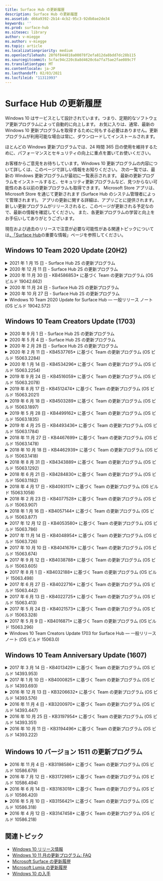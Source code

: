 ```yaml
---
title: Surface Hub の更新履歴
description: Surface Hub の更新履歴
ms.assetid: d66a9392-2b14-4cb2-95c3-92db0ae2de34
keywords: ''
ms.prod: surface-hub
ms.sitesec: library
author: v-miegge
ms.author: v-miegge
ms.topic: article
ms.localizationpriority: medium
ms.openlocfilehash: 28f6f844818a00078f2efa812da8bdd7dc28b115
ms.sourcegitcommit: 5cfac94c220c8a8d4620c6a7fa75ae2fae089c7f
ms.translationtype: MT
ms.contentlocale: ja-JP
ms.lasthandoff: 02/03/2021
ms.locfileid: "11311993"
---
```

# Surface Hub の更新履歴

Windows 10 はサービスとして設計されています。つまり、定期的なソフトウェア更新プログラムによって自動的に向上します。 お気に入りは、通常、最新の Windows 10 更新プログラムを取得するために何もする必要はありません。更新プログラムが利用可能な場合は常に、ダウンロードしてインストールされます。

ほとんどの Windows 更新プログラムでは、24 時間 365 日の使用を維持するために、パフォーマンスとセキュリティの向上に重点を置いてお使いください。

お客様からご意見をお待ちしています。Windows 10 更新プログラムの内容について詳しくは、このページで詳しい情報をお知りください。 次の一覧では、最新の Windows 更新プログラムが最初に一覧表示されます。 最新の更新プログラムをインストールすると、セキュリティ更新プログラムなど、見つからない可能性のある以前の更新プログラムも取得できます。 Microsoft Store アプリは、Microsoft Store を通じて更新されます (Surface Hub のシステム管理者によって管理されます)。 アプリの更新に関する詳細は、アプリごとに提供されます。
新しい更新プログラムがリリースされると、このページが更新される予定なので、最新の情報を確認してください。 また、各更新プログラムの学習と向上をお手伝いしてありがとうございます。

現在および過去のリリースで注意が必要な可能性がある関連トピックについては[、「Surface Hub](https://support.microsoft.com/products/surface-devices/surface-hub)の重要な情報」ページを参照してください。

## Windows 10 Team 2020 Update (20H2)

<details>
<summary>2021 年 1 月 15 日 - Surface Hub 2S の更新プログラム</summary>

この更新プログラムは Surface Hub 2S に固有の更新プログラムであり、次に示すドライバーとファームウェアの更新プログラムを提供します。

* Surface SMC ファームウェア更新プログラム - 3.93.139.0
* Surface UEFI 更新プログラム - 694.3473.768.0
</details>

<details>
<summary>2020 年 12 月 11 日 - Surface Hub 2S の更新プログラム</summary>

この更新プログラムは Surface Hub 2S に固有の更新プログラムであり、次に示すドライバーとファームウェアの更新プログラムを提供します。

* Surface SMC ファームウェア更新プログラム - 3.92.139.0
* Surface UEFI 更新プログラム - 694.3447.768.0
</details>

<details>
<summary>2020 年 11 月 30 日 - KB4586853* に基づく Team の更新プログラム (OS ビルド 19042.662)</summary>

Surface Hub に対するこの更新プログラムには、品質の向上とセキュリティ修正プログラムが含まれています。 Windows 10 の更新履歴に既に説明されていない Surface Hub の主要な更新 [プログラムには、次のものが](https://support.microsoft.com/help/4581839/windows-10-update-history)含まれます。

* [プライバシー設定] ページに更新して、追加のオプションを提供します。
* セッションの終了クリーンアップが Edge Chromium に関連するデータを完全に削除する問題を修正します。
* 開始済みの会議がようこそ/スタート画面に表示されない問題を解決します。
* en-US 以外のローカルのクラウド回復に関する問題を解決します。
* Skype for Business
  * 方向オーディオのパフォーマンスが向上します。
  * Skype for Business 通話中にペンを使用する場合の"ペンタップ" サウンドの削減。
* Windows Insider Program に登録する際の信頼性が向上します。
* Windows チーム シェルの信頼性が向上します。

デバイスの機能とサービスを有効または無効にする方法については [、Surface Hub](https://docs.microsoft.com/surface-hub/) 管理者ガイドを参照してください。 *[KB4586853](https://support.microsoft.com/help/4586853)
</details>

<details>
<summary>2020 年 11 月 24 日 - Surface Hub 2S の更新プログラム</summary>

この更新プログラムは Surface Hub 2S に固有の更新プログラムであり、次に示すドライバーとファームウェアの更新プログラムを提供します。

* Surface SMC ファームウェア更新プログラム - 3.91.139.0
  * 接続スタンバイの信頼性を向上させる。
* Surface Touch ファームウェアの更新プログラム - 3.91.139.0
  * 接続スタンバイのタッチ応答を改善します。
* Surface USB オーディオ ファームウェアの更新プログラム - 3.91.139.0
* Surface ペンのファームウェア更新プログラム - 3.91.139.0
</details>

<details>
<summary>2020 年 10 月 27 日 - Surface Hub 2S の更新プログラム</summary>

この更新プログラムは Surface Hub 2S に固有の更新プログラムであり、次に示すドライバーとファームウェアの更新プログラムを提供します。

* Surface System Aggregator ファームウェア更新プログラム - 4.14.139.0
* Surface UEFI 更新プログラム - 694.3386.768.0
</details>

<details>
<summary>Windows 10 Team 2020 Update for Surface Hub — 一般リリース ノート (OS ビルド 19042.572)</summary>

Surface Hub に対するこの更新プログラムには、品質の向上とセキュリティ修正プログラムが含まれています。 Surface Hub の主要な更新プログラム [(Windows 10](https://support.microsoft.com/help/4581839/windows-10-update-history)の更新履歴に関する説明は既に示されていない) は[、「Windows 10 Team 2020 Update](https://docs.microsoft.com/surface-hub/surface-hub-2020-update-whats-new)の新機能」ページに示されています。

地域、配布方法、デバイスの種類別の更新プログラムの可用性に関する詳細については[、「Windows 10 Team 2020 Update](https://docs.microsoft.com/surface-hub/surface-hub-2020-update)のインストール」ページを参照してください。
</details>

## Windows 10 Team Creators Update (1703)

<details>
<summary>2020 年 9 月 1 日 - Surface Hub 2S の更新プログラム</summary>

この更新プログラムは Surface Hub 2S に固有の更新プログラムであり、次に示すドライバーとファームウェアの更新プログラムを提供します。

* Surface SMC ファームウェア更新プログラム - 1.177.139.0
  * フィールド修復シナリオを改善します。
* Surface SSD ファームウェア更新プログラム - 5.14.139.0
  * システムの安定性が向上します。
* Surface Serial Hub ドライバー - 9.40.139.0
  * システムの安定性が向上します。
</details>

<details>
<summary>2020 年 5 月 4 日 - Surface Hub 2S の更新プログラム</summary>

この更新プログラムは Surface Hub 2S に固有の更新プログラムであり、次に示すドライバーとファームウェアの更新プログラムを提供します。

* Surface USB オーディオ ドライバー - 15.3.6.0
  * 方向オーディオのパフォーマンスが向上します。
* Intel(R) ディスプレイ オーディオ ドライバー - 10.27.0.5
  * 画面共有のシナリオを改善します。
* Intel(R) グラフィックス ドライバー - 26.20.100.7263
  * システムの安定性が向上します。
* Surface System ドライバー - 1.7.139.0
  * システムの安定性が向上します。
* Surface SMC ファームウェア更新プログラム - 1.176.139.0
  * システムの安定性が向上します。
</details>

<details>
<summary>2020 年 2 月 28 日 - Surface Hub 2S の更新プログラム</summary>

この更新プログラムは Surface Hub 2S に固有の更新プログラムであり、次に示すドライバーとファームウェアの更新プログラムを提供します。

* Surface Integration ドライバー - 13.46.139.0 
  * 表示の明るさのシナリオを改善します。
* Intel(R) 管理エンジン インターフェイス ドライバー - 1914.12.0.1256
  * システムの安定性が向上します。
* Surface SMC ファームウェア更新プログラム - 1.161.139.0
  * ペン バッテリのパフォーマンスが向上します。
* Surface UEFI 更新プログラム - 694.2938.768.0
  * システムの安定性が向上します。
</details>

<details>
<summary>2020 年 2 月 11 日 - KB4537765* に基づく Team の更新プログラム (OS ビルド 15063.2284)</summary>

Surface Hub に対するこの更新プログラムには、品質の向上とセキュリティ修正プログラムが含まれています。 Windows 10 の更新履歴に既に説明されていない Surface Hub の主要な更新 [プログラムには、次のものが](https://support.microsoft.com/help/4018124/windows-10-update-history)含まれます。

* Skype for Business 通話中に他の参加者が Hub 2S をうまく聞こえない問題を解決します。
* Surface Hub でのアラビア語、ヘブライ語、その他の RTL 言語の使用シナリオの信頼性が向上します。

デバイスの機能とサービスの有効化/無効化については [、Surface Hub](https://docs.microsoft.com/surface-hub/) 管理者ガイドを参照してください。
*[KB4537765](https://support.microsoft.com/help/4537765)
</details>

<details>
<summary>2020 年 1 月 14 日 - KB4534296* に基づく Team の更新プログラム (OS ビルド 15063.2254)</summary>

Surface Hub に対するこの更新プログラムには、品質の向上とセキュリティ修正プログラムが含まれています。 Windows 10 の更新履歴に既に説明されていない Surface Hub の主要な更新 [プログラムには、次のものが](https://support.microsoft.com/help/4018124/windows-10-update-history)含まれます。

* Microsoft Surface Hub 2S のログ収集に関する問題に解決します。

デバイスの機能とサービスの有効化/無効化については [、Surface Hub](https://docs.microsoft.com/surface-hub/) 管理者ガイドを参照してください。
*[KB4534296](https://support.microsoft.com/help/4534296)
</details>

<details>
<summary>2019 年 9 月 24 日 - KB4516059* に基づく Team の更新プログラム (OS ビルド 15063.2078)</summary>

Surface Hub に対するこの更新プログラムには、品質の向上とセキュリティ修正プログラムが含まれています。 [Windows 10](https://support.microsoft.com/help/4018124/windows-10-update-history)の更新履歴に示されていない Surface Hub の主要な更新プログラムには、次のものが含まれます。

 * 回復オプションを正確に反映するように Surface Hub 2S の [回復設定] ページに更新します。
 * デバイスの認識を向上させるために、Surface Hub 2S のようこそ画面に更新します。
 * Windows チーム シェルのバックグラウンドが正しく表示されない問題に対処しました。
 * MDM ポリシーを使用して構成した場合のスタート メニューのレイアウトの永続性に関する問題に対処しました。
 * 一部の内部 Web サイトを参照するときに発生する Microsoft Edge の問題を修正しました。
 * 全画面モードで表示するときに発生する Skype for Business の問題を修正しました。

デバイスの機能とサービスの有効化/無効化については [、Surface Hub](https://docs.microsoft.com/surface-hub/) 管理者ガイドを参照してください。
*[KB4503289](https://support.microsoft.com/help/4503289)
</details>

<details>
<summary>2019 年 8 月 17 日 - KB4512474* に基づく Team の更新プログラム (OS ビルド 15063.2021)</summary>

Surface Hub に対するこの更新プログラムには、品質の向上とセキュリティ修正プログラムが含まれています。 [Windows 10](https://support.microsoft.com/help/4018124/windows-10-update-history)の更新履歴に示されていない Surface Hub の主要な更新プログラムには、次のものが含まれます。

 * Hub 2S でのビデオ アウトが既定で "重複" モードに設定されます。
 * Surface Hub での一部のアラビア語の使用シナリオの信頼性が向上します。

デバイスの機能とサービスを有効または無効にする方法については [、Surface Hub](https://docs.microsoft.com/surface-hub/) 管理者ガイドを参照してください。
*[KB4503289](https://support.microsoft.com/help/4503289)
 </details>

<details>
<summary>2019 年 6 月 18 日 - KB4503289* に基づく Team の更新プログラム (OS ビルド 15063.1897)</summary>

Surface Hub に対するこの更新プログラムには、品質の向上とセキュリティ修正プログラムが含まれています。 Windows 10 の更新履歴に既に説明されていない Surface Hub の主要な更新 [プログラムには、次のものが](https://support.microsoft.com/help/4018124/windows-10-update-history)含まれます。

* ユーザーが Azure Active Directory アカウントを使用して Microsoft Surface Hub デバイスにサインインする妨げの問題に解決します。 この問題は、前のセッションが正常に終了しなかったため発生します。
* デバイス アカウントのセットアップ シナリオで、ID プロバイダーと Exchange に TLS 1.2 接続のサポートを追加します。
* Hub 2S のハードウェア診断アプリの信頼性を向上させる修正プログラム。 
* Hub 2S での初回実行時のセットアップ エクスペリエンスの一貫性を向上させる修正。 

デバイスの機能とサービスの有効化/無効化については [、Surface Hub](https://docs.microsoft.com/surface-hub/) 管理者ガイドを参照してください。
*[KB4503289](https://support.microsoft.com/help/4503289)
</details>

<details>
<summary>2019 年 5 月 28 日 - KB4499162* に基づく Team の更新プログラム (OS ビルド 15063.1835)</summary>

Surface Hub に対するこの更新プログラムには、品質の向上とセキュリティ修正プログラムが含まれています。 Windows 10 の更新履歴に既に説明されていない Surface Hub の主要な更新 [プログラムには、次のものが](https://support.microsoft.com/help/4018124/windows-10-update-history)含まれます。

* [デバイス アカウントの資格情報を使用する] 機能が有効にされた後に、Surface Hub ユーザーにプロキシ資格情報の入力を求めずに確認します。
* 音声ビデオが正しいプロキシを使用しないので、Skype 接続が定期的に失敗する問題を解決します。
* Skype for Business での TLS 1.2 のサポートを追加します。
* Skype サーバーで TLS 1.0 または TLS 1.1 が無効になっている場合に、Skype クライアントで SIP 接続エラーを解決します。

デバイスの機能とサービスを有効または無効にする方法については [、Surface Hub](https://docs.microsoft.com/surface-hub/) 管理者ガイドを参照してください。
*[KB4499162](https://support.microsoft.com/help/4499162)
</details>

<details>
<summary>2019 年 4 月 25 日 - KB4493436* に基づく Team の更新プログラム (OS ビルド 15063.1784)</summary>

Surface Hub に対するこの更新プログラムには、品質の向上とセキュリティ修正プログラムが含まれています。 [Windows 10](https://support.microsoft.com/help/4018124/windows-10-update-history)の更新履歴に示されていない Surface Hub の主要な更新プログラムには、次のものが含まれます。

* Surface Hub に接続されている一部の USB デバイスで、ビデオとオーディオの同期の問題を解決します。

デバイスの機能とサービスの有効化/無効化については [、Surface Hub](https://docs.microsoft.com/surface-hub/) 管理者ガイドを参照してください。
*[KB4493436](https://support.microsoft.com/help/4493436)
</details>

<details>
<summary>2018 年 11 月 27 日 - KB4467699* に基づく Team の更新プログラム (OS ビルド 15063.1478)</summary>

Surface Hub に対するこの更新プログラムには、品質の向上とセキュリティ修正プログラムが含まれています。 Windows 10 の更新履歴に既に説明されていない Surface Hub の主要な更新 [プログラムには、次のものが](https://support.microsoft.com/help/4018124/windows-10-update-history)含まれます。

* 一部のユーザーが "My Meetings and Files" にSigning-In妨げる問題に取り組んでいます。

デバイスの機能とサービスを有効または無効にする方法については [、Surface Hub](https://docs.microsoft.com/surface-hub/) 管理者ガイドを参照してください。
*[KBKB4467699](https://support.microsoft.com/help/KB4467699)
</details>

<details>
<summary>2018 年 10 月 18 日 - KB4462939* に基づく Team の更新プログラム (OS ビルド 15063.1418)</summary>

Surface Hub に対するこの更新プログラムには、品質の向上とセキュリティ修正プログラムが含まれています。 [Windows 10](https://support.microsoft.com/help/4018124/windows-10-update-history)の更新履歴に示されていない Surface Hub の主要な更新プログラムには、次のものが含まれます。

* Skype for Business の修正プログラム: 
  * スリープ状態から再び使用する場合の Skype for Business 接続の問題を解決します。
  * デバイスがインターネットに接続されている場合に、Skype for Business のネットワーク接続の問題を解決します
  * ディレクトリからユーザーを検索するときに Skype for Business のクラッシュを解決します
* ハブがエンタープライズ プロキシ環境で誤って 「インターネット接続なし」と報告する問題を解決します。
* ユーザーが新しいホワイトボード エクスペリエンスに取り込む機能を実装しました。

デバイスの機能とサービスの有効化/無効化については [、Surface Hub](https://docs.microsoft.com/surface-hub/) 管理者ガイドを参照してください。
*[KB4462939](https://support.microsoft.com/help/4462939)
</details>

<details>
<summary>2018 年 8 月 31 日 - KB4343889* に基づく Team の更新プログラム (OS ビルド 15063.1292)</summary>

Surface Hub に対するこの更新プログラムには、品質の向上とセキュリティ修正プログラムが含まれています。 Windows 10 の更新履歴に既に説明されていない Surface Hub の主要な更新 [プログラムには、次のものが](https://support.microsoft.com/help/4018124/windows-10-update-history)含まれます。

* Microsoft Teams のサポートを追加します
* Intune の登録に関するタスク管理の問題を解決します
* 管理者がハブのインスタント メッセージングサービスと電子メール サービスを無効にできます。
* Surface Hub Skype for Business アプリのその他のバグ修正と信頼性の向上

デバイスの機能とサービスを有効または無効にする方法については [、Surface Hub](https://docs.microsoft.com/surface-hub/) 管理者ガイドを参照してください。
*[KB4343889](https://support.microsoft.com/help/4343889)
</details>

<details>
<summary>2018 年 6 月 21 日 - KB4284830* に基づく Team の更新プログラム (OS ビルド 15063.1182)</summary>

Surface Hub に対するこの更新プログラムには、品質の向上とセキュリティ修正プログラムが含まれています。 [Windows 10](https://support.microsoft.com/help/4018124/windows-10-update-history)の更新履歴に示されていない Surface Hub の主要な更新プログラムには、次のものが含まれます。

* EMEA での GDPR 要件のサポートに関するテレメトリの変更

デバイスの機能とサービスの有効化/無効化については [、Surface Hub](https://docs.microsoft.com/surface-hub/) 管理者ガイドを参照してください。
*[KB4284830](https://support.microsoft.com/help/KB4284830)
</details>

<details>
<summary>2018 年 4 月 17 日 - KB4093117* に基づく Team の更新プログラム (OS ビルド 15063.1058)</summary>

Surface Hub に対するこの更新プログラムには、品質の向上とセキュリティ修正プログラムが含まれています。 Windows 10 の更新履歴に既に説明されていない Surface Hub の主要な更新 [プログラムには、次のものが](https://support.microsoft.com/help/4018124/windows-10-update-history)含まれます。

* ワイヤード (有線) プロジェクションの問題を解決します
* 特定の MDM (モバイル デバイス管理) ポリシーの一括更新を有効にする
* 国際通話に関するダイヤラーの問題を解決します
* 2 台の Surface Hub が同じ会議に参加する場合の画像解決の問題に対応します
* OMS (Operations Management Suite) 証明書処理エラーを解決します
* セッションの最後にクリーンアップする際のセキュリティの問題に解決する
* Surface Hub がチャネル 149 ~ 165 に指定されている場合の Miracast の問題に対応
  * チャネル 149 ~ 165 は、地域政府の規制により、ヨーロッパ、日本、またはイスラエルでは引き続き使用できません。

デバイスの機能とサービスの有効化/無効化については [、Surface Hub](https://docs.microsoft.com/surface-hub/) 管理者ガイドを参照してください。
*[KB4093117](https://support.microsoft.com/help/4093117)
</details>

<details>
<summary>2018 年 2 月 23 日 - KB4077528* に基づく Team の更新プログラム (OS ビルド 15063.907)</summary>

Surface Hub に対するこの更新プログラムには、品質の向上とセキュリティ修正プログラムが含まれています。 Windows 10 の更新履歴に既に説明されていない Surface Hub の主要な更新 [プログラムには、次のものが](https://support.microsoft.com/help/4018124/windows-10-update-history)含まれます。

* MDM 設定が正しく適用されない問題を解決しました
* クリーンアップ 処理の改善

デバイスの機能とサービスの有効化/無効化については [、Surface Hub](https://docs.microsoft.com/surface-hub/) 管理者ガイドを参照してください。
*[KB4077528](https://support.microsoft.com/help/4077528)
</details>

<details>
<summary>2018 年 1 月 16 日 - KB4057144* に基づく Team の更新プログラム (OS ビルド 15063.877)</summary>

Surface Hub に対するこの更新プログラムには、品質の向上とセキュリティ修正プログラムが含まれています。 [Windows 10](https://support.microsoft.com/help/4018124/windows-10-update-history)の更新履歴に示されていない Surface Hub の主要な更新プログラムには、次のものが含まれます。

* MDM を使ってスタート メニューのタイル レイアウトを管理する機能を追加します
* パスワードのローテーション構成に関する MDM バグの修正

デバイスの機能とサービスを有効または無効にする方法については [、Surface Hub](https://docs.microsoft.com/surface-hub/) 管理者ガイドを参照してください。
*[KB4057144](https://support.microsoft.com/help/4057144)
</details>

<details>
<summary>2017 年 12 月 12 日 - KB4053580* に基づく Team の更新プログラム (OS ビルド 15063.786)</summary>

Surface Hub に対するこの更新プログラムには、品質の向上とセキュリティ修正プログラムが含まれています。 Windows 10 の更新履歴に既に説明されていない Surface Hub の主要な更新 [プログラムには、次のものが](https://support.microsoft.com/help/4018124/windows-10-update-history)含まれます。

* Skype for Business 通話中にカメラのビデオフラッシュ (ちらつき) を解決します
* 通知センターの SSD ID の問題を解決します

デバイスの機能とサービスの有効化/無効化については [、Surface Hub](https://docs.microsoft.com/surface-hub/) 管理者ガイドを参照してください。
*[KB4053580](https://support.microsoft.com/help/4053580)
</details>

<details>
<summary>2017 年 11 月 14 日 - KB4048954* に基づく Team の更新プログラム (OS ビルド 15063.726)</summary>

Surface Hub に対するこの更新プログラムには、品質の向上とセキュリティ修正プログラムが含まれています。 Windows 10 の更新履歴に既に説明されていない Surface Hub の主要な更新 [プログラムには、次のものが](https://support.microsoft.com/help/4018124/windows-10-update-history)含まれます。

* MDM ポリシーを使用して 802.1x ワイヤード (有線) ネットワーク認証を有効にできる機能更新プログラム。
* ファイルを開く際に、ユーザーが選択したアプリケーションを動的に選択できる機能更新プログラム。
* セッションの終了クリーンアップによって、ユーザーのアカウントとデバイス間のすべての接続が完全に削除される問題を修正します。
* クリーンアップ時間と Miracast 接続時間を改善するパフォーマンスの修正。
* Ad-hock 会議中の簡単な認証の利用について紹介します。
* サービス コンポーネントがデバイス全体で構成されているのと同じプロキシを使用するように修正します。
* デバイスによって送信される利用統計情報を減らし、さらに徹底的にセキュリティ保護し、帯域幅の使用率を削減します。
* 会議の終了後にユーザーが Microsoft にフィードバックを提供できる機能を有効にします。

デバイスの機能とサービスを有効または無効にする方法については [、Surface Hub](https://docs.microsoft.com/surface-hub/) 管理者ガイドを参照してください。
*[KB4048954](https://support.microsoft.com/help/4048954)
</details>

<details>
<summary>2017 年 10 月 10 日 - KB4041676* に基づく Team の更新プログラム (OS ビルド 15063.674)</summary>

Surface Hub に対するこの更新プログラムには、品質の向上とセキュリティ修正プログラムが含まれています。 Windows 10 の更新履歴に既に説明されていない Surface Hub の主要な更新 [プログラムには、次のものが](https://support.microsoft.com/help/4018124/windows-10-update-history)含まれます。

* Skype for Business
  * スリープ状態から再起動するときにデバイスの再起動が必要だった問題を解決します。
  * 外部の連絡先が Skype Online Hub アカウントを介して解決しなかった問題を修正します。
* PowerPoint
  * 一部の PowerPoint プレゼンテーションが Hub に表示されない問題を修正します。
* 全般
  * システム管理者が USB ポートを無効にできない問題を解決する修正。

*[KB4041676](https://support.microsoft.com/help/4041676)
</details>

<details>
<summary>2017 年 9 月 12 日 - KB4038788* に基づく Team の更新プログラム (OS ビルド 15063.605) </summary>

Surface Hub に対するこの更新プログラムには、品質の向上とセキュリティ修正プログラムが含まれています。 Windows 10 の更新履歴に既に説明されていない Surface Hub の主要な更新 [プログラムには、次のものが](https://support.microsoft.com/help/4018124/windows-10-update-history)含まれます。

* Security
  * デバイスがスリープ状態からスリープ解除される場合の Bitlocker の問題を解決します。
* 全般
  * デバイス正常性テレメトリの頻度/量を減らして、システムのパフォーマンスを向上させます。
  * デバイスがシステム ログを収集妨げる問題を修正します。

*[KB4038788](https://support.microsoft.com/help/4038788)
</details>

<details>
<summary>2017 年 8 月 1 日 - KB4032188* に基づく Team の更新プログラム (OS ビルド 15063.498)</summary>

* Skype for Business 
  * 再試行またはシステムの再起動がSign-In Skype for Business の問題を解決します。
  * Skype for Business 会議時間が正しく表示されない問題を解決します。
  * Surface Hub の Skype for Business の信頼性を向上させる修正プログラム。

*[KB4032188](https://support.microsoft.com/help/4032188)
</details>

<details>
<summary>2017 年 6 月 27 日 - KB4022716* に基づく Team の更新プログラム (OS ビルド 15063.442)</summary>

Surface Hub に対するこの更新プログラムには、品質の向上とセキュリティ修正プログラムが含まれています。 Windows 10 の更新履歴に既に説明されていない Surface Hub の主要な更新 [プログラムには、次のものが](https://support.microsoft.com/help/4018124/windows-10-update-history)含まれます。

* NVIDIA ドライバーのクラッシュに対処します。84" Surface Hub の電源をオフにし、手動で再起動する必要があります。
* 一部のアプリが 84" Surface Hub で起動できない問題を解決しました。

*[KB4022716](https://support.microsoft.com/help/4022716)
</details>

<details>
<summary>2017 年 6 月 13 日 - KB4022725* に基づく Team の更新プログラム (OS ビルド 15063.413)</summary>

Surface Hub に対するこの更新プログラムには、品質の向上とセキュリティ修正プログラムが含まれています。 Windows 10 の更新履歴に既に説明されていない Surface Hub の主要な更新 [プログラムには、次のものが](https://support.microsoft.com/help/4018124/windows-10-update-history)含まれます。

* 全般
  * ペンに関するペンインクドロップの問題の解決
  * 会議の "クリーンアップ" に時間が長引く問題が解決されました

*[KB4022725](https://support.microsoft.com/help/4022725)
</details>

<details>
<summary>2017 年 5 月 24 日 - KB4021573* に基づく Team の更新プログラム (OS ビルド 15063.328)</summary>

Surface Hub に対するこの更新プログラムには、品質の向上とセキュリティ修正プログラムが含まれています。 Windows 10 の更新履歴に既に説明されていない Surface Hub の主要な更新 [プログラムには、次のものが](https://support.microsoft.com/help/4018124/windows-10-update-history)含まれます。

* 全般
  * 更新時のプロキシ設定の保持に関する問題が解決されました

*[KB4021573](https://support.microsoft.com/help/4021573)
</details>

<details>
<summary>2017 年 5 月 9 日 - KB4016871* に基づく Team の更新プログラム (OS ビルド 15063.296)</summary>

Surface Hub に対するこの更新プログラムには、品質の向上とセキュリティ修正プログラムが含まれています。 Windows 10 の更新履歴に既に説明されていない Surface Hub の主要な更新 [プログラムには、次のものが](https://support.microsoft.com/help/4018124/windows-10-update-history)含まれます。

* 全般
  * スリープ/スリープ解除サイクルの問題に対処する
  * リセットと回復のいくつかの問題を解決しました
  * 更新履歴タブの問題の解決
  * Miracast サービスの起動に関する問題の解決
* アプリ
  * 固定アプリ パッケージの更新エラー

*[KB4016871](https://support.microsoft.com/help/4016871)
</details>

<details>
<summary>Windows 10 Team Creators Update 1703 for Surface Hub — 一般リリース ノート (OS ビルド 15063.0)</summary>

Surface Hub に対するこの更新プログラムには、品質の向上とセキュリティ修正プログラムが含まれています。 [Windows 10](https://support.microsoft.com/help/4018124/windows-10-update-history)の更新履歴に示されていない Surface Hub の主要な更新プログラムには、次のものが含まれます。

* 大画面エクスペリエンスの進化 
  * ようこそスタート画面で会議のカルーセルを改善しました
  * スタート メニューから直接会議に参加してセッションを終了する
  * アプリはセッション中に多くの画面を利用できます。
  * 簡素化された Skype コントロール
  * フィードバックを提供するための改善されたメカニズム
* 個人用コンテンツにアクセスする*
  * ウェルカム またはスタートからの個人用シングル サインオン
  * スタート メニューから直接会議に参加してセッションを終了する
  * OneDrive for Business から個人用ファイルにスタートから直接アクセスする
  * 事前入力された出席者サインイン
  * "Authenticator" アプリを使用した効率的な認証フロー**
* 展開&管理性 
  * 一括プロビジョニングによる OOBE エクスペリエンスの簡素化
  * クラウドベースのデバイス回復サービス
  * エンタープライズ クライアント証明書のサポート
  * プロキシ資格情報のサポートの強化
  * Skype Quality of Service (QoS) 構成のサポートの追加および/改善
  * 設定で既定のデバイス ボリュームを設定する機能が追加されました
  * Surface Hub の設定に対する MDM サポートの [強化](https://docs.microsoft.com/surface-hub/remote-surface-hub-management)
* セキュリティの強化 
  * USB ドライブを BitLocker にのみ制限する機能が追加されました
  * MDM 経由で USB ポートを無効にする機能が追加されました
  * タイムアウト時に "セッションの再開" 機能を無効にする機能が追加されました
  * ワイヤード (有線) 802.1x サポートの追加
* オーディオとプロジェクション
  * Dolby オーディオ "Human Speaker" の機能強化
  * Skype for Business 通話中にペンを使用する場合の"ペンタップ" サウンドの削減
  * Miracast インフラストラクチャ接続のサポートが追加されました
* 信頼性とパフォーマンスの修正
  * リセットと回復のいくつかの問題を解決しました
  * クライアント証明書を利用する際の Surface Hub Exchange 認証の問題の解決
  * ネットワーク接続Wi-Fi資格情報の安定性の向上
  * ビデオ再生中に Miracast オーディオがポップアップし、同期の問題が修正されました
  * 自動接続動作を無効にする設定が含まれています

*シングル サインイン機能では、Office365 と OneDrive for Business を使用する必要があります **サービス要件については、管理者ガイドを参照してください

</details>

## Windows 10 Team Anniversary Update (1607)

<details>
<summary>2017 年 3 月 14 日 - KB4013429* に基づく Team の更新プログラム (OS ビルド 14393.953)</summary>

Surface Hub に対するこの更新プログラムには、品質の向上とセキュリティ修正プログラムが含まれています。 Windows 10 の更新履歴に既に説明されていない Surface Hub の主要な更新 [プログラムには、次のものが](https://support.microsoft.com/help/4018124/windows-10-update-history)含まれます。

* 全般
  * ファイルの場所の制限付きへの移動を防止するためのエクスプローラーのセキュリティ修正プログラム
* Skype for Business
  * リモート デスクトップ ベースの画面共有中の待機時間に対処するための修正

*[KB4013429](https://support.microsoft.com/help/4013429)
</details>

<details>
<summary>2017 年 1 月 10 日 - KB4000825* に基づく Team の更新プログラム (OS ビルド 14393.693)</summary>

Surface Hub に対するこの更新プログラムには、品質の向上とセキュリティ修正プログラムが含まれています。 [Windows 10](https://support.microsoft.com/help/4018124/windows-10-update-history)の更新履歴に示されていない Surface Hub の主要な更新プログラムには、次のものが含まれます。

* 106/109 キーボード レイアウトの選択が有効で、物理的な日本語キーボードで使用できます。

*[KB4000825](https://support.microsoft.com/help/4000825)
</details>

<details>
<summary>2016 年 12 月 13 日 - KB3206632* に基づく Team の更新プログラム (OS ビルド 14393.576)</summary>

Surface Hub に対するこの更新プログラムには、品質の向上とセキュリティ修正プログラムが含まれています。 [Windows 10](https://support.microsoft.com/help/4018124/windows-10-update-history)の更新履歴に示されていない Surface Hub の主要な更新プログラムには、次のものが含まれます。

* ワイヤード (有線) 接続のオーディオのゆがみの問題を解決します

*[KB3206632](https://support.microsoft.com/help/3206632)
</details>

<details>
<summary>2016 年 11 月 4 日 - KB3200970* に基づく Team の更新プログラム (OS ビルド 14393.447)</summary>

Surface Hub 用の Windows 10 Team Anniversary Update (バージョン 1607) に対するこの更新プログラムには、品質の向上とセキュリティ修正プログラムが含まれています。 Windows 10 の更新履歴に既に説明されていない Surface Hub の主要な更新 [プログラムには、次のものが](https://support.microsoft.com/help/4018124/windows-10-update-history)含まれます。

* 信頼性を向上させる Skype for Business のバグ修正プログラム

*[KB3200970](https://support.microsoft.com/help/3200970)
</details>

<details>
<summary>2016 年 10 月 25 日 - KB3197954* に基づく Team の更新プログラム (OS ビルド 14393.351)</summary>

Surface Hub に対するこの更新プログラムには、品質の向上とセキュリティ修正プログラムが含まれています。 Windows 10 の更新履歴に既に説明されていない Surface Hub の主要な更新 [プログラムには、次のものが](https://support.microsoft.com/help/4018124/windows-10-update-history)含まれます。

* OS と Bios で新しいスリープ機能を有効にし、Surface Hub の消費電力を削減し、長期的な信頼性を向上させる
* 全般
  * スクリーン キーボードが表示されない場合があるシナリオを解決します。
  * スケジュールされた会議を開く際にときどき発生するホワイトボード アプリケーションのシフトを解決します
  * デバイスのリセット後に管理者がローカル管理者パスワードを変更できない問題を解決します
  * デバイスのリセット中のステータス バー追跡に関する BIOS の変更解決の問題
  * 電源ダウンの問題を解決するための UEFI 更新プログラム

*[KB3197954](https://support.microsoft.com/help/3197954)
</details>

<details>
<summary>2016 年 10 月 11 日 - KB3194496* に基づく Team の更新プログラム (OS ビルド 14393.222)</summary>

この更新プログラムにより、Windows 10 Team Anniversary Update が Surface Hub に追加され、品質の向上とセキュリティ修正プログラムが含まれています。 (デバイスは、インストール後に Windows 10 バージョン 1607 を実行します)。)Windows 10 の更新履歴に既に説明されていない Surface Hub の主要な更新 [プログラムには、次のものが](https://support.microsoft.com/help/4018124/windows-10-update-history)含まれます。

* Skype for Business
  * フェデレーション アカウントを使用して会議に参加する場合の問題など、会議に参加する際のパフォーマンスの向上
  * ビデオ ベースの画面共有 (VBSS) のサポートが Skype for Business for Surface Hub で利用可能に
  * アイドル時間の問題が 5 分後に解決された切断
  * 解決済み Skype Hub からハブへの画面共有の失敗
  * Skype ビデオの機能強化。次の機能が追加されています。
    * 複数のビデオ発表者との会議中にビデオが失われる
    * 通話中のビデオトリミング
    * 他の参加者に対して発信通話ビデオが表示されない
  * UPN サインイン エラーに関する問題に対処しました
  * セッション開始プロトコル (SIP) 呼び出しの使用中にダイヤル パッドに関する問題に対処しました
* ホワイトボード
  * ユーザーが OneDrive オンライン サービスを使用してホワイトボード セッションを保存および取り消す (共有機能経由)
  * ドックからペンを取り外す際のホワイトボードの起動の改善
* アプリ
  * 個人用ファイルと仕事用ファイルにアクセスするためにプレインストールされた OneDrive アプリ
  * 写真やビデオを表示するためにプレインストールされたフォト アプリ
  * プレインストール済みの PowerBI アプリ(ダッシュボードを表示)
  * 新Officeアプリ (Word、Excel、PowerPoint) はすべてインク対応です。
  * Surface Hub の Edge で Flash ベースの Web サイトがサポートされる
* 全般
  * 有効なオーディオ デバイスの選択 (外部オーディオ デバイスを使用して接続された Surface Hub の場合)
  * DisplayPort 出力コネクタでの HDCP のサポートの有効化
  * 使いやすさの最適化のための設定に対するシステム UI の変更 (詳細については、「ユーザーガイドと [管理者](https://www.microsoft.com/surface/support/surface-hub) ガイド」を参照)
  * Azure Active Directory のサインイン フローを高速化するバグ修正とパフォーマンスの最適化
  * Surface Hub のリセットと復元に必要な時間が大幅に短縮されました。
  * Windows Defender UI が設定内に追加されている
  * 起動する UX タッチの強化
  * サポートされているデバイスで、Miracast 経由で 1080p を超えるワイヤレス プロジェクションのサポートを有効にしました
  * "インターネットに接続しない" と "予定が最新の状態になっていません" という誤った通知の起動後の状態が解決されました
  * スクリーン キーボードの信頼性の向上
  * Operations Management Suite (OMS) での Windows イメージング & 構成デザイナー (ICD) と強化された Surface Hub 監視ソリューションを使用した Surface Hub プロビジョニング パッケージの作成に関する追加サポート

*[KB3194496](https://support.microsoft.com/help/3194496)
</details>

## Windows 10 バージョン 1511 の更新プログラム

<details>
<summary>2016 年 11 月 4 日 - KB3198586* に基づく Team の更新プログラム (OS ビルド 10586.679)</summary>

Surface Hub に対する Windows 10 Team (バージョン 1511) の更新プログラムには [、Windows 10](https://support.microsoft.com/help/4018124/windows-10-update-history)の更新履歴に示されている品質向上とセキュリティ修正プログラムが含まれています。 この更新プログラムには、Surface Hub 固有の項目はありません。

*[KB3198586](https://support.microsoft.com/help/3198586)
</details>

<details>
<summary>2016 年 7 月 12 日 - KB3172985* に基づく Team の更新プログラム (OS ビルド 10586.494)</summary>

この更新プログラムには、品質の向上とセキュリティ修正プログラムが含まれています。 この更新プログラムでは、新しいオペレーティング システム機能は導入されません。 Surface Hub に固有の主な変更 [(Windows 10](https://support.microsoft.com/help/4018124/windows-10-update-history)の更新履歴に含まれていないもの) には、次のものが含まれます。

* Windows システムのクラッシュの原因となる問題を修正しました
* エッジクラッシュが繰り返し発生する問題を修正しました
* シャットダウン前サービスのクラッシュの原因となる問題を修正しました
* セッション後に一部のアプリ データが正しく削除されない問題を修正しました
* NFC パフォーマンスを向上させるために更新された Broadcom NFC ドライバー
* Miracast のWi-Fi向上するために、ドライバーを更新しました
* 84" Surface Hub デバイスで暗いコンテンツやあいまいなコンテンツが表示される表示バグを修正するために更新された Nvidia ドライバー
* 次を含む、多数の Skype for Business の問題が修正されました。 
  * 会議中に Skype for Business が切断される原因となる問題
  * 会議の開催者がフェデレーション構成を使用していたときに、ユーザーが会議に参加できなかった問題
  * Skype for Business アプリケーション共有の有効化
  * Skype アプリケーションのクラッシュの原因となる問題
* 完了前にデバイスのリセットが中断された場合に OS が破損する可能性をユーザーに通知するプロンプトを [設定] に追加しました

*[KB3172985](https://support.microsoft.com/help/3172985)
</details>

<details>
<summary>2016 年 6 月 14 日 - KB3163018* に基づく Team の更新プログラム (OS ビルド 10586.420)</summary>

Surface Hub に対するこの更新プログラムには、品質の向上とセキュリティ修正プログラムが含まれています。 この更新プログラムでは、新しいオペレーティング システム機能は導入されません。 Windows 10 の更新履歴に既に説明されていない Surface Hub の主要な更新 [プログラムには、次のものが](https://support.microsoft.com/help/4018124/windows-10-update-history)含まれます。

* 制約付きリリース。 Surface Hub 固有のパッケージの詳細については、2016 年 7 月 12 日 - [KB3172985](https://support.microsoft.com/en-us/help/3172985) (OS ビルド 10586.494) を参照してください。

*[KB3163018](https://support.microsoft.com/help/3163018)
</details>

<details>
<summary>2016 年 5 月 10 日 - KB3156421* に基づく Team の更新プログラム (OS ビルド 10586.318)</summary>

Surface Hub に対するこの更新プログラムには、品質の向上とセキュリティ修正プログラムが含まれています。 この更新プログラムでは、新しいオペレーティング システム機能は導入されません。 [Windows 10](https://support.microsoft.com/help/4018124/windows-10-update-history)の更新履歴に示されていない Surface Hub の主要な更新プログラムには、次のものが含まれます。

* 特定のストア アプリ (OneDrive) のインストールを妨げる問題を修正しました
* アプリケーションでタッチ入力の応答が停止する原因となる問題を修正しました

*[KB3156421](https://support.microsoft.com/help/3156421)
</details>

<details>
<summary>2016 年 4 月 12 日 - KB3147458* に基づく Team の更新プログラム (OS ビルド 10586.218)</summary>

Surface Hub に対するこの更新プログラムには、品質の向上とセキュリティ修正プログラムが含まれています。 この更新プログラムでは、新しいオペレーティング システム機能は導入されません。 Windows 10 の更新履歴に既に説明されていない Surface Hub の主要な更新 [プログラムには、次のものが](https://support.microsoft.com/help/4018124/windows-10-update-history)含まれます。

* セッション間でボリューム レベルが正しくリセットされない問題を修正しました

*[KB3147458](https://support.microsoft.com/help/3147458)
</details>

## 関連トピック

* [Windows 10 リリース情報](https://go.microsoft.com/fwlink/p/?LinkId=724328)
* [Windows 10 11 月の更新プログラム: FAQ](https://windows.microsoft.com/windows-10/windows-update-faq)
* [Microsoft Surface の更新履歴](https://go.microsoft.com/fwlink/p/?LinkId=724327)
* [Microsoft Lumia の更新履歴](https://go.microsoft.com/fwlink/p/?LinkId=785968)
* [Windows 10 の入手](https://go.microsoft.com/fwlink/p/?LinkId=616447)

